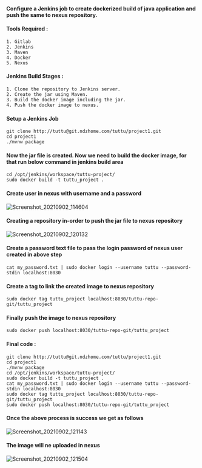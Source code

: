 #### Configure a Jenkins job to create dockerized build of java application and push the same to nexus repository.

#### Tools Required :

```
1. Gitlab
2. Jenkins
3. Maven
4. Docker
5. Nexus
```
#### Jenkins Build Stages :

```
1. Clone the repository to Jenkins server.
2. Create the jar using Maven.
3. Build the docker image including the jar.
4. Push the docker image to nexus.
```
#### Setup a Jenkins Job

```
git clone http://tuttu@git.ndzhome.com/tuttu/project1.git
cd project1
./mvnw package
```
#### Now the jar file is created. Now we need to build the docker image, for that run below command in jenkins build area

```
cd /opt/jenkins/workspace/tuttu-project/
sudo docker build -t tuttu_project .
```

#### Create user in nexus with username and a password

![Screenshot_20210902_114604](https://user-images.githubusercontent.com/56312182/131793395-357d8d3b-1eb9-418c-b846-a491710050f4.png)

#### Creating a repository in-order to push the jar file to nexus repository

![Screenshot_20210902_120132](https://user-images.githubusercontent.com/56312182/131793970-b0063ea3-3268-41f2-980b-40b1ebfc2b41.png)

#### Create a password text file to pass the login password of nexus user created in above step

```
cat my_password.txt | sudo docker login --username tuttu --password-stdin localhost:8030
```

#### Create a tag to link the created image to nexus repository

```
sudo docker tag tuttu_project localhost:8030/tuttu-repo-git/tuttu_project
```
#### Finally push the image to nexus repository

```
sudo docker push localhost:8030/tuttu-repo-git/tuttu_project
```

#### Final code :

```
git clone http://tuttu@git.ndzhome.com/tuttu/project1.git
cd project1
./mvnw package
cd /opt/jenkins/workspace/tuttu-project/
sudo docker build -t tuttu_project .
cat my_password.txt | sudo docker login --username tuttu --password-stdin localhost:8030
sudo docker tag tuttu_project localhost:8030/tuttu-repo-git/tuttu_project
sudo docker push localhost:8030/tuttu-repo-git/tuttu_project
```

#### Once the above process is success we get as follows

![Screenshot_20210902_121143](https://user-images.githubusercontent.com/56312182/131795465-38435297-e0d9-497b-b38d-e580e1e3809b.png)

#### The image will ne uploaded in nexus

![Screenshot_20210902_121504](https://user-images.githubusercontent.com/56312182/131795572-b43e9eff-2e36-4ea1-aa7a-03ec6a039fc9.png)



